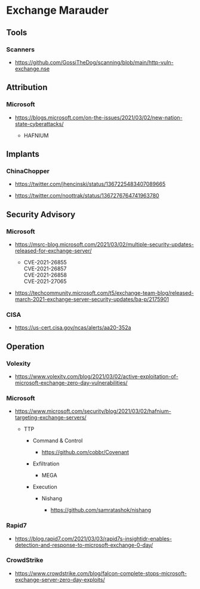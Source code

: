 # Exchange Marauder


## Tools

### Scanners

- https://github.com/GossiTheDog/scanning/blob/main/http-vuln-exchange.nse

## Attribution

### Microsoft

- https://blogs.microsoft.com/on-the-issues/2021/03/02/new-nation-state-cyberattacks/

	- HAFNIUM

## Implants

### ChinaChopper

- https://twitter.com/jhencinski/status/1367225483407089665

- https://twitter.com/noottrak/status/1367276764741963780

## Security Advisory

### Microsoft

- https://msrc-blog.microsoft.com/2021/03/02/multiple-security-updates-released-for-exchange-server/

	- CVE-2021-26855  
	  CVE-2021-26857  
	  CVE-2021-26858  
	  CVE-2021-27065

- https://techcommunity.microsoft.com/t5/exchange-team-blog/released-march-2021-exchange-server-security-updates/ba-p/2175901

### CISA

- https://us-cert.cisa.gov/ncas/alerts/aa20-352a

## Operation

### Volexity

- https://www.volexity.com/blog/2021/03/02/active-exploitation-of-microsoft-exchange-zero-day-vulnerabilities/

### Microsoft

- https://www.microsoft.com/security/blog/2021/03/02/hafnium-targeting-exchange-servers/

	- TTP

		- Command & Control

			- https://github.com/cobbr/Covenant

		- Exfiltration

			- MEGA

		- Execution

			- Nishang

				- https://github.com/samratashok/nishang

### Rapid7

- https://blog.rapid7.com/2021/03/03/rapid7s-insightidr-enables-detection-and-response-to-microsoft-exchange-0-day/

### CrowdStrike

- https://www.crowdstrike.com/blog/falcon-complete-stops-microsoft-exchange-server-zero-day-exploits/

